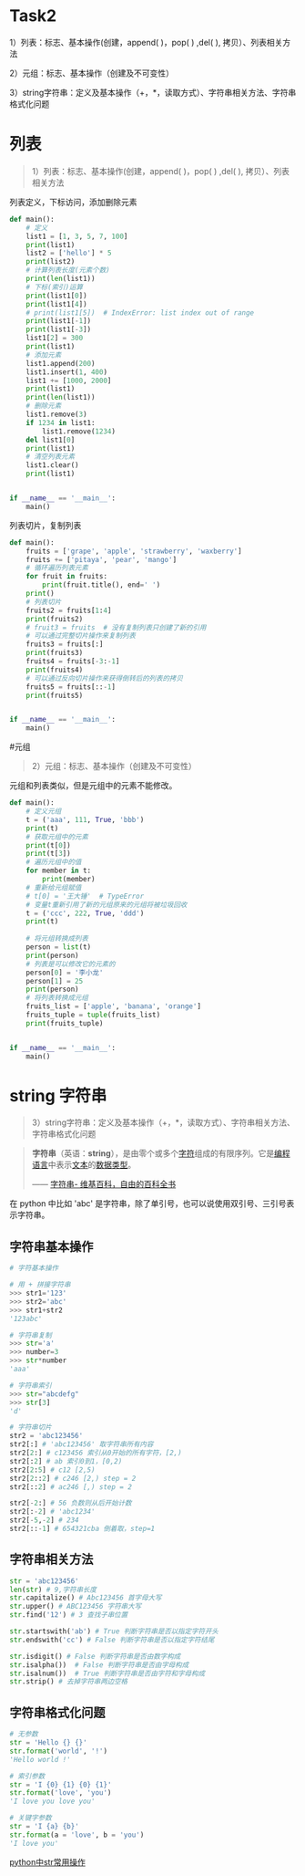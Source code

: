 # Task2

1）列表：标志、基本操作(创建，append( )，pop( ) ,del( ), 拷贝）、列表相关方法

2）元组：标志、基本操作（创建及不可变性）

3）string字符串：定义及基本操作（+，*，读取方式）、字符串相关方法、字符串格式化问题

# 列表

> 1）列表：标志、基本操作(创建，append( )，pop( ) ,del( ), 拷贝）、列表相关方法

列表定义，下标访问，添加删除元素

```python
def main():
    # 定义
    list1 = [1, 3, 5, 7, 100]
    print(list1)
    list2 = ['hello'] * 5
    print(list2)
    # 计算列表长度(元素个数)
    print(len(list1))
    # 下标(索引)运算
    print(list1[0])
    print(list1[4])
    # print(list1[5])  # IndexError: list index out of range
    print(list1[-1])
    print(list1[-3])
    list1[2] = 300
    print(list1)
    # 添加元素
    list1.append(200)
    list1.insert(1, 400)
    list1 += [1000, 2000]
    print(list1)
    print(len(list1))
    # 删除元素
    list1.remove(3)
    if 1234 in list1:
        list1.remove(1234)
    del list1[0]
    print(list1)
    # 清空列表元素
    list1.clear()
    print(list1)


if __name__ == '__main__':
    main()
```

列表切片，复制列表

```python
def main():
    fruits = ['grape', 'apple', 'strawberry', 'waxberry']
	fruits += ['pitaya', 'pear', 'mango']
	# 循环遍历列表元素
    for fruit in fruits:
        print(fruit.title(), end=' ')
    print()
    # 列表切片
    fruits2 = fruits[1:4]
    print(fruits2)
    # fruit3 = fruits  # 没有复制列表只创建了新的引用
    # 可以通过完整切片操作来复制列表
    fruits3 = fruits[:]
    print(fruits3)
    fruits4 = fruits[-3:-1]
    print(fruits4)
    # 可以通过反向切片操作来获得倒转后的列表的拷贝
    fruits5 = fruits[::-1]
    print(fruits5)


if __name__ == '__main__':
    main()
```

#元组

> 2）元组：标志、基本操作（创建及不可变性）

元组和列表类似，但是元组中的元素不能修改。

```python
def main():
    # 定义元组
    t = ('aaa', 111, True, 'bbb')
    print(t)
    # 获取元组中的元素
    print(t[0])
    print(t[3])
    # 遍历元组中的值
    for member in t:
        print(member)
    # 重新给元组赋值
    # t[0] = '王大锤'  # TypeError
    # 变量t重新引用了新的元组原来的元组将被垃圾回收
    t = ('ccc', 222, True, 'ddd')
    print(t)
    
    # 将元组转换成列表
    person = list(t)
    print(person)
    # 列表是可以修改它的元素的
    person[0] = '李小龙'
    person[1] = 25
    print(person)
    # 将列表转换成元组
    fruits_list = ['apple', 'banana', 'orange']
    fruits_tuple = tuple(fruits_list)
    print(fruits_tuple)


if __name__ == '__main__':
    main()
```



# string 字符串

> 3）string字符串：定义及基本操作（+，*，读取方式）、字符串相关方法、字符串格式化问题

>  **字符串**（英语：**string**），是由零个或多个[字符](https://zh.wikipedia.org/wiki/字符)组成的有限序列。它是[编程语言](https://zh.wikipedia.org/wiki/编程语言)中表示[文本](https://zh.wikipedia.org/wiki/文本)的[数据类型](https://zh.wikipedia.org/wiki/資料型別)。
>
> —— [字符串- 维基百科，自由的百科全书](https://zh.wikipedia.org/zh-hans/字符串)

在 python 中比如 'abc' 是字符串，除了单引号，也可以说使用双引号、三引号表示字符串。

## 字符串基本操作

```python
# 字符基本操作

# 用 + 拼接字符串
>>> str1='123'
>>> str2='abc'
>>> str1+str2
'123abc'

# 字符串复制
>>> str='a'
>>> number=3
>>> str*number
'aaa'

# 字符串索引
>>> str="abcdefg"
>>> str[3]
'd'

# 字符串切片
str2 = 'abc123456'
str2[:] # 'abc123456' 取字符串所有内容
str2[2:] # c123456 索引从0开始的所有字符，[2,)
str2[:2] # ab 索引0到1，[0,2)
str2[2:5] # c12 [2,5)
str2[2::2] # c246 [2,) step = 2
str2[::2] # ac246 [,) step = 2

str2[-2:] # 56 负数则从后开始计数
str2[:-2] # 'abc1234'
str2[-5,-2] # 234
str2[::-1] # 654321cba 倒着取，step=1
```

## 字符串相关方法

```python
str = 'abc123456'
len(str) # 9,字符串长度
str.capitalize() # Abc123456 首字母大写
str.upper() # ABC123456 字符串大写
str.find('12') # 3 查找子串位置

str.startswith('ab') # True 判断字符串是否以指定字符开头
str.endswith('cc') # False 判断字符串是否以指定字符结尾

str.isdigit() # False 判断字符串是否由数字构成
str.isalpha())  # False 判断字符串是否由字母构成
str.isalnum())  # True 判断字符串是否由字符和字母构成
str.strip() # 去掉字符串两边空格
```

## 字符串格式化问题

```python
# 无参数
str = 'Hello {} {}'
str.format('world', '!')
'Hello world !'

# 索引参数
str = 'I {0} {1} {0} {1}'
str.format('love', 'you')
'I love you love you'

# 关键字参数
str = 'I {a} {b}'
str.format(a = 'love', b = 'you')
'I love you'
```

[python中str常用操作](https://www.cnblogs.com/mlgjb/p/7879813.html)

